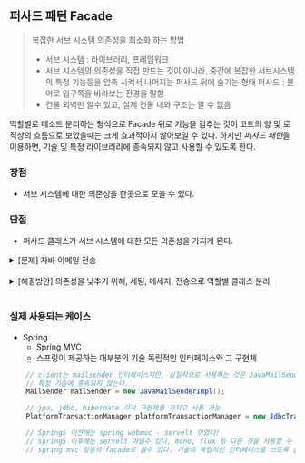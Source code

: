 ## 퍼사드 패턴 Facade 
> 복잡한 서브 시스템 의존성을 최소화 하는 방법
>  - 서브 시스템 : 라이브러리, 프레임워크
>  - 서브 시스템의 의존성을 직접 만드는 것이 아니라, 중간에 복잡한 서브시스템의 특정 기능등을 압축 시켜서 나머지는 퍼사드 뒤에 숨기는 형태 
> 퍼사드 : 불어로 입구쪽을 바라보는 전경을 말함 
>  - 건물 외벽만 알수 있고, 실제 건물 내와 구조는 알 수 없음

역할별로 메소드 분리하는 형식으로 Facade 뒤로 기능을 감추는 것이 코드의 양 및 로직상의 흐름으로 보았을때는 
크게 효과적이지 않아보일 수 있다. 하지만 *퍼사드 패턴*을 이용하면, 기술 및 특정 라이브러리에 종속되지 않고 사용할 수 있도록 한다.

### 장점 
- 서브 시스템에 대한 의존성을 한곳으로 모을 수 있다. 

### 단점 
- 퍼사드 클래스가 서브 시스템에 대한 모든 의존성을 가지게 된다.
 



<details>
<summary> [문제] 자바 이메일 전송  </summary>
<div markdown="1">
이슈사항 
- properties를 세팅하고, Session 만들고 , MimeMessage 까지 라이브러리 파악해서 생성 하는 등
  기술에 대해 cliend가 순차적으로 처리해야할 것들이 많다. 
- 기술 및 라이브러리를 몰라도, 기능별 재구성하여 노출시키서 back에서 처리하는 것이 Facade 같다!

```java
public class Client {
    public static void main(String[] args) {
        String from = "test@kakao.com";
        String to = "test@gmail.com";
        String host = "smtp.kakao.com";
        String port = "465";

        Properties properties = System.getProperties();
        properties.setProperty("mail.smtp.host", host);
        properties.setProperty("mail.smtp.port", port);

        Session session = Session.getDefaultInstance(properties);

        MimeMessage message = new MimeMessage(session);
        try {
            message.setFrom(new InternetAddress(from));
            message.addRecipient(Message.RecipientType.TO, new InternetAddress(to));
            message.setSubject("Test Mail from Java Program");
            message.setText("message");

            Transport.send(message);
        } catch (MessagingException e) {
            throw new RuntimeException(e);
        }
    }
}
```
</div>
</details>
<br>


<details>
<summary> [해결방안] 의존성을 낮추기 위해, 세팅, 메세지, 전송으로 역할별 클래스 분리 </summary>
<div markdown="1">

**기본 모델 세팅**
```java
@Data
public class EmailSettings {
    private String host;
    private String port;
}

@Data
public class EmailMessage {
    private String to;
    private String from;
    private String subject;
    private String text;
}
```
**이메일 전송처리**
```java
public class EmailSender {
    EmailSettings emailSettings;

    public EmailSender(EmailSettings emailSettings){
        this.emailSettings = emailSettings;
    }

    public void sendEmail(EmailMessage emailMessage){
        Properties properties = System.getProperties();
        properties.setProperty("mail.smtp.host", emailSettings.getHost());
        properties.setProperty("mail.smtp.port", emailSettings.getPort());

        // 메일 서버 세팅
        Session session = Session.getDefaultInstance(properties);

        try {
            // 메일 메세지 세팅
            MimeMessage message = new MimeMessage(session);
            message.setFrom(new InternetAddress(emailMessage.getFrom()));
            message.addRecipient(Message.RecipientType.TO, new InternetAddress(emailMessage.getTo()));
            message.setSubject(emailMessage.getSubject());
            message.setText(emailMessage.getText());

            // 메일 전송
            Transport.send(message);
        } catch (MessagingException e) {
            throw new RuntimeException(e);
        }
    }
}
```

**이메일 전송처리 클라이언트 영역**
```java
public class Client {
    public static void main(String[] args) {
        String from = "test@kakao.com";
        String to = "test@gmail.com";
        String host = "smtp.kakao.com";
        String port = "465";

        // 이메일 세팅
        EmailSettings emailSettings = new EmailSettings();
        emailSettings.setHost(host);
        emailSettings.setPort(port);

        EmailSender emailSender = new EmailSender(emailSettings);

        // 이메일 내용 세팅
        EmailMessage emailMessage = new EmailMessage();
        emailMessage.setFrom(from);
        emailMessage.setTo(to);
        emailMessage.setSubject("Test Mail from Java Program");
        emailMessage.setText("이메일 입니다!!! \n");
        // 이메일 전송
        emailSender.sendEmail(emailMessage);
    }
}
```
</div>
</details>
<br>


### 실제 사용되는 케이스 
- Spring 
  - Spring MVC 
  - 스프링이 제공하는 대부분의 기술 독립적인 인터페이스와 그 구현체
```java
    // client는 mailsender 인터페이스지만, 실질적으로 사용하는 것은 JavaMailSenderImpl
    // 특정 기술에 종속되지 않는다.
    MailSender mailSender = new JavaMailSenderImpl();

    // jpa, jdbc, hibernate 각각 구현체를 가지고 사용 가능
    PlatformTransactionManager platformTransactionManager = new JdbcTransactionManager();

    // Spring5 이전에는 spring webmvc - servelt 이었다!
    // spring5 이후에는 servelt 아닐수 있다, mono, flux 등 다른 것을 사용할 수 있다.
    // spring mvc 일종의 facade로 볼수 있다. 기술의 독립적인 인터페이스를 쓰도록 설계된다.
```